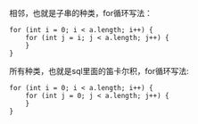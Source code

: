 相邻，也就是子串的种类，for循环写法：

```aidl
for (int i = 0; i < a.length; i++) {
    for (int j = i; j < a.length; j++) {
    }
}
```

所有种类，也就是sql里面的笛卡尔积，for循环写法:

```aidl
for (int i = 0; i < a.length; i++) {
    for (int j = 0; j < a.length; j++) {
    }
}
```



